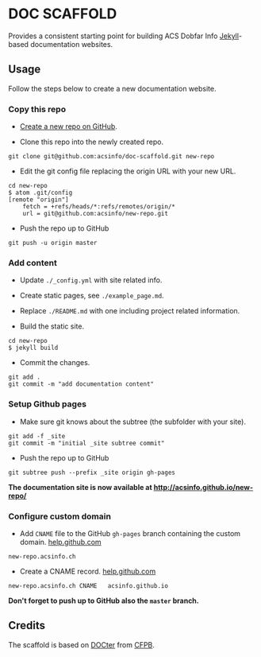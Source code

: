# DOC SCAFFOLD

Provides a consistent starting point for building ACS Dobfar Info [Jekyll](https://jekyllrb.com/)-based documentation websites.

## Usage
Follow the steps below to create a new documentation website.

### Copy this repo

- [Create a new repo on GitHub](https://github.com/new).

- Clone this repo into the newly created repo. 

```
git clone git@github.com:acsinfo/doc-scaffold.git new-repo
```

- Edit the git config file replacing the origin URL with your new URL.

```
cd new-repo
$ atom .git/config
[remote "origin"]
    fetch = +refs/heads/*:refs/remotes/origin/*
    url = git@github.com:acsinfo/new-repo.git
```

- Push the repo up to GitHub 

``` 
git push -u origin master
```

### Add content
- Update `./_config.yml` with site related info.

- Create static pages, see `./example_page.md`.

- Replace `./README.md` with one including project related information.

- Build the static site.

```
cd new-repo
$ jekyll build
```

- Commit the changes.

```
git add .
git commit -m "add documentation content" 
```

### Setup Github pages
- Make sure git knows about the subtree (the subfolder with your site). 

```
git add -f _site
git commit -m "initial _site subtree commit"
```

- Push the repo up to GitHub 

```
git subtree push --prefix _site origin gh-pages
```


**The documentation site is now available at http://acsinfo.github.io/new-repo/**

### Configure custom domain

- Add `CNAME` file to the GitHub `gh-pages` branch containing the custom domain. [help.github.com](https://help.github.com/articles/adding-a-cname-file-to-your-repository/)

``` 
new-repo.acsinfo.ch
```

- Create a CNAME record. [help.github.com](https://help.github.com/articles/tips-for-configuring-a-cname-record-with-your-dns-provider/)

```
new-repo.acsinfo.ch CNAME   acsinfo.github.io
```

**Don't forget to push up to GitHub also the `master` branch.**

## Credits

The scaffold is based on [DOCter](https://github.com/cfpb/docter/) from [CFPB](http://cfpb.github.io/).
